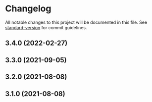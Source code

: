 # Changelog

All notable changes to this project will be documented in this file. See [standard-version](https://github.com/conventional-changelog/standard-version) for commit guidelines.

## 3.4.0 (2022-02-27)

## 3.3.0 (2021-09-05)

## 3.2.0 (2021-08-08)

## 3.1.0 (2021-08-08)
